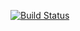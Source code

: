[![Build Status](https://travis-ci.org/muhbaasu/pfennig-server.svg?branch=dev)](https://travis-ci.org/muhbaasu/pfennig-server)
